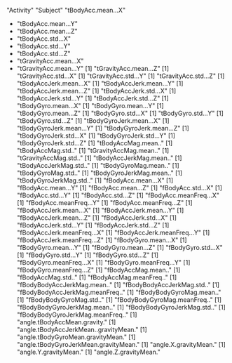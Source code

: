 "Activity"
"Subject"
"tBodyAcc.mean...X"
* "tBodyAcc.mean...Y"
* "tBodyAcc.mean...Z"
* "tBodyAcc.std...X"
* "tBodyAcc.std...Y"
* "tBodyAcc.std...Z"
* "tGravityAcc.mean...X"
* "tGravityAcc.mean...Y"
[1] "tGravityAcc.mean...Z"
[1] "tGravityAcc.std...X"
[1] "tGravityAcc.std...Y"
[1] "tGravityAcc.std...Z"
[1] "tBodyAccJerk.mean...X"
[1] "tBodyAccJerk.mean...Y"
[1] "tBodyAccJerk.mean...Z"
[1] "tBodyAccJerk.std...X"
[1] "tBodyAccJerk.std...Y"
[1] "tBodyAccJerk.std...Z"
[1] "tBodyGyro.mean...X"
[1] "tBodyGyro.mean...Y"
[1] "tBodyGyro.mean...Z"
[1] "tBodyGyro.std...X"
[1] "tBodyGyro.std...Y"
[1] "tBodyGyro.std...Z"
[1] "tBodyGyroJerk.mean...X"
[1] "tBodyGyroJerk.mean...Y"
[1] "tBodyGyroJerk.mean...Z"
[1] "tBodyGyroJerk.std...X"
[1] "tBodyGyroJerk.std...Y"
[1] "tBodyGyroJerk.std...Z"
[1] "tBodyAccMag.mean.."
[1] "tBodyAccMag.std.."
[1] "tGravityAccMag.mean.."
[1] "tGravityAccMag.std.."
[1] "tBodyAccJerkMag.mean.."
[1] "tBodyAccJerkMag.std.."
[1] "tBodyGyroMag.mean.."
[1] "tBodyGyroMag.std.."
[1] "tBodyGyroJerkMag.mean.."
[1] "tBodyGyroJerkMag.std.."
[1] "fBodyAcc.mean...X"
[1] "fBodyAcc.mean...Y"
[1] "fBodyAcc.mean...Z"
[1] "fBodyAcc.std...X"
[1] "fBodyAcc.std...Y"
[1] "fBodyAcc.std...Z"
[1] "fBodyAcc.meanFreq...X"
[1] "fBodyAcc.meanFreq...Y"
[1] "fBodyAcc.meanFreq...Z"
[1] "fBodyAccJerk.mean...X"
[1] "fBodyAccJerk.mean...Y"
[1] "fBodyAccJerk.mean...Z"
[1] "fBodyAccJerk.std...X"
[1] "fBodyAccJerk.std...Y"
[1] "fBodyAccJerk.std...Z"
[1] "fBodyAccJerk.meanFreq...X"
[1] "fBodyAccJerk.meanFreq...Y"
[1] "fBodyAccJerk.meanFreq...Z"
[1] "fBodyGyro.mean...X"
[1] "fBodyGyro.mean...Y"
[1] "fBodyGyro.mean...Z"
[1] "fBodyGyro.std...X"
[1] "fBodyGyro.std...Y"
[1] "fBodyGyro.std...Z"
[1] "fBodyGyro.meanFreq...X"
[1] "fBodyGyro.meanFreq...Y"
[1] "fBodyGyro.meanFreq...Z"
[1] "fBodyAccMag.mean.."
[1] "fBodyAccMag.std.."
[1] "fBodyAccMag.meanFreq.."
[1] "fBodyBodyAccJerkMag.mean.."
[1] "fBodyBodyAccJerkMag.std.."
[1] "fBodyBodyAccJerkMag.meanFreq.."
[1] "fBodyBodyGyroMag.mean.."
[1] "fBodyBodyGyroMag.std.."
[1] "fBodyBodyGyroMag.meanFreq.."
[1] "fBodyBodyGyroJerkMag.mean.."
[1] "fBodyBodyGyroJerkMag.std.."
[1] "fBodyBodyGyroJerkMag.meanFreq.."
[1] "angle.tBodyAccMean.gravity."
[1] "angle.tBodyAccJerkMean..gravityMean."
[1] "angle.tBodyGyroMean.gravityMean."
[1] "angle.tBodyGyroJerkMean.gravityMean."
[1] "angle.X.gravityMean."
[1] "angle.Y.gravityMean."
[1] "angle.Z.gravityMean."
